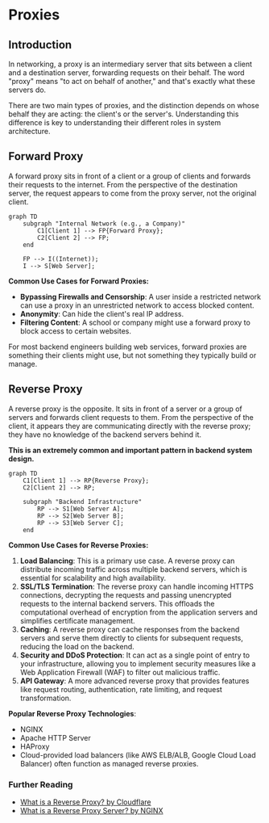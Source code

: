 # Proxies

## Introduction

In networking, a proxy is an intermediary server that sits between a client and a destination server, forwarding requests on their behalf. The word "proxy" means "to act on behalf of another," and that's exactly what these servers do.

There are two main types of proxies, and the distinction depends on whose behalf they are acting: the client's or the server's. Understanding this difference is key to understanding their different roles in system architecture.

## Forward Proxy

A forward proxy sits in front of a client or a group of clients and forwards their requests to the internet. From the perspective of the destination server, the request appears to come from the proxy server, not the original client.

```mermaid
graph TD
    subgraph "Internal Network (e.g., a Company)"
        C1[Client 1] --> FP{Forward Proxy};
        C2[Client 2] --> FP;
    end
    
    FP --> I((Internet));
    I --> S[Web Server];
```

**Common Use Cases for Forward Proxies:**
*   **Bypassing Firewalls and Censorship**: A user inside a restricted network can use a proxy in an unrestricted network to access blocked content.
*   **Anonymity**: Can hide the client's real IP address.
*   **Filtering Content**: A school or company might use a forward proxy to block access to certain websites.

For most backend engineers building web services, forward proxies are something their clients might use, but not something they typically build or manage.

## Reverse Proxy

A reverse proxy is the opposite. It sits in front of a server or a group of servers and forwards client requests to them. From the perspective of the client, it appears they are communicating directly with the reverse proxy; they have no knowledge of the backend servers behind it.

**This is an extremely common and important pattern in backend system design.**

```mermaid
graph TD
    C1[Client 1] --> RP{Reverse Proxy};
    C2[Client 2] --> RP;
    
    subgraph "Backend Infrastructure"
        RP --> S1[Web Server A];
        RP --> S2[Web Server B];
        RP --> S3[Web Server C];
    end
```

**Common Use Cases for Reverse Proxies:**

1.  **Load Balancing**: This is a primary use case. A reverse proxy can distribute incoming traffic across multiple backend servers, which is essential for scalability and high availability.
2.  **SSL/TLS Termination**: The reverse proxy can handle incoming HTTPS connections, decrypting the requests and passing unencrypted requests to the internal backend servers. This offloads the computational overhead of encryption from the application servers and simplifies certificate management.
3.  **Caching**: A reverse proxy can cache responses from the backend servers and serve them directly to clients for subsequent requests, reducing the load on the backend.
4.  **Security and DDoS Protection**: It can act as a single point of entry to your infrastructure, allowing you to implement security measures like a Web Application Firewall (WAF) to filter out malicious traffic.
5.  **API Gateway**: A more advanced reverse proxy that provides features like request routing, authentication, rate limiting, and request transformation.

**Popular Reverse Proxy Technologies**:
*   NGINX
*   Apache HTTP Server
*   HAProxy
*   Cloud-provided load balancers (like AWS ELB/ALB, Google Cloud Load Balancer) often function as managed reverse proxies.

<div class="further-reading">
<h3>Further Reading</h3>
<ul>
  <li><a href="https://www.cloudflare.com/learning/cdn/glossary/reverse-proxy/" target="_blank" rel="noopener noreferrer">What is a Reverse Proxy? by Cloudflare</a></li>
  <li><a href="https://www.nginx.com/resources/glossary/reverse-proxy-server/" target="_blank" rel="noopener noreferrer">What is a Reverse Proxy Server? by NGINX</a></li>
</ul>
</div>